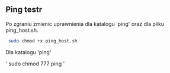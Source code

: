 ## Ping testr


Po zgraniu zmienic uprawnienia dla katalogu 'ping' oraz dla pliku  ping_host.sh.


```bash
 sudo chmod +x ping_host.sh 
```

Dla katalogu 'ping'

' sudo chmod 777 ping '
